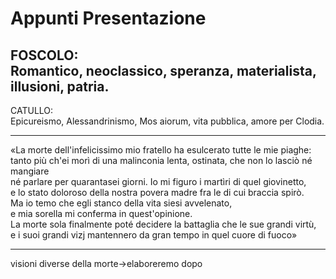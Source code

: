 # Appunti Presentazione
FOSCOLO:  
Romantico, neoclassico, speranza, materialista, illusioni, patria.  
-----
CATULLO:  
Epicureismo, Alessandrinismo, Mos aiorum, vita pubblica, amore per Clodia.  
  
---------
«La morte dell'infelicissimo mio fratello ha esulcerato tutte le mie piaghe:  
tanto più ch'ei morì di una malinconia lenta, ostinata, che non lo lasciò né mangiare  
né parlare per quarantasei giorni. Io mi figuro i martìri di quel giovinetto,  
e lo stato doloroso della nostra povera madre fra le di cui braccia spirò.   
Ma io temo che egli stanco della vita siesi avvelenato,   
e mia sorella mi conferma in quest'opinione.   
La morte sola finalmente poté decidere la battaglia che le sue grandi virtù,   
e i suoi grandi vizj mantennero da gran tempo in quel cuore di fuoco»   
  
----------
  
visioni diverse della morte->elaboreremo dopo  
